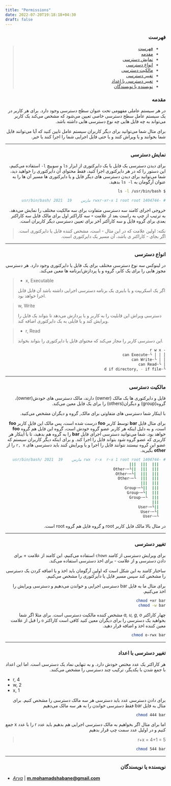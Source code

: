 ```yaml
---
title: "Permissions"
date: 2022-07-20T19:18:18+04:30
draft: false
---
```


<div dir='rtl'>

### فهرست

> - [فهرست](#فهرست)
> - [مقدمه](#مقدمه)
> - [نمایش دسترسی](#نمایش-دسترسی)
> - [انواع دسترسی](#انواع-دسترسی)
> - [مالکیت دسترسی](#مالکیت-دسترسی)
> - [تغییر دسترسی](#تغییر-دسترسی)
> - [تغییر دسترسی با اعداد](#تغییر-دسترسی-با-اعداد)
> - [نویسنده یا نویسندگان](#نویسنده-یا-نویسندگان)

### مقدمه

در هر سیستم عاملی مفهومی تحت عنوان سطح دسترسی وجود دارد. برای هر کاربر در یک
سیستم عامل سطح دسترسی خاصی تعیین می‌شود که مشخص می‌کند 
یک کاربر می‌تواند به چه فایل هایی چه نوع دسترسی هایی داشته باشد.

برای مثال شما می‌توانید برای دیگر کاربران سیستم عامل تایین کنید که آیا می‌توانند
فایل شما بخوانند و یا ویراش کنند و یا حتی فایل اجرایی شما را اجرا کنند یا خیر.

---

### نمایش دسترسی

برای دیدن دسترسی یک فایل یا یک دایرکتوری از ابزار
`ls`
و سوییچ
`l-`
استفاده می‌کنیم، این دستور را که در هر دایرکتوری اجرا کنید، فقط محتوای آن
دایرکتوری را خواهید دید، شما می‌توانید برای دیدن دسترسی های دیگر فایل و یا دایرکتوری ها
مسیر آن ها را به عنوان آرگومان به
`ls -l`
بدهید.

```bash
$ ls -l /usr/bin/bash

# -rwxr-xr-x 1 root root 1404744 مارس    19  2021 /usr/bin/bash
```

خروجی اجرای کامند سه دسترسی متفاوت برای سه مالکیت مختلف را نمایش می‌دهد.
به ترتیب از چپ به راست بعد از 
علامت **-**
سه کاراکتر اول برای مالک فایل
سه کاراکتر بعدی برای گروه فایل و سه کاراکتر آخر برای تعیین دسترسی دیگر کاربران است.

> نکته: اولین علامت که در این مثال - است، مشخص کننده فایل یا دایرکتوری است.
> اگر بجای - کاراکتر 
> ی
> باشد، آن مسیر یک دایرکتوری است.

---

### انواع دسترسی

در لینوکس سه نوع دسترسی مختلف برای یک فایل یا دایرکتوری وجود دارد.
هر دسترسی مجوز هایی را برای یک کابر، گروه و یا پردازش/برنامه ها معین می‌کند.

<div dir='ltr'>

> - x, Executable
>
> اگر یک اسکریپت و یا باینری یک برنامه دسترسی اجرایی داشته باشد
> آن فایل قابل اجرا خواهد بود.

> w, Write
> 
> دسترسی ویراش این قابلیت را به کاربر و یا پردازش می‌دهد تا بتواند یک فایل را ویرایش کند و
> یا فایلی به یک دایرکتوری اضافه کند.

> - r, Read
> 
> این دسترسی کاربر را مجاز می‌کند که محتوای فایل یا دایرکتوری را بتواند بخواند.

</div>

```bash
- r w x
│ │ │ ╰┈can Execute
│ │ ╰┈can Write
│ ╰┈can Read
╰┈d if directory, - if file
```

---

### مالکیت دسترسی

فایل و دایرکتوری ها یک مالک
(owner)
دارند، مالک دسترسی های خودش(owner)،
گروه(group)
و دیگران(others)
را برای یک فایل معین می‌کند.

با اینکار شما دسترسی های متفاوتی برای
مالک, گروه
و
دیگران مشخص می‌کنید.

برای مثال فایل
**bar**
توسط کاربر
**foo**
درست شده است، پس مالک این فایل کاربر
**foo**
است، و به دلیل اینکه هر کاربر عضو گروه خودش است، گروه این فایل هم
گروه
**foo**
خواهد بود.
شما می‌توانید دسترسی اجرای فایل
**bar**
را به گروه هم بدهید، تا با اینکار هر کاربری که عضو گروه
شود بتواند فایل را اجرا کند.
و برای اینکه دیگر کاربران سیستم که عضو این گروه نیستند نتوانند فایل را اجرا و یا ویرایش
کنند باید دسترسی های
`r, x`
را از
**other**
بگیرید.


```bash
# -rwx  r-x  r-x 1 root root 1404744 مارس    19  2021 /usr/bin/bash
   |||  |||  |||   
   |||  |||  ||└─┈Other
   |||  |||  |└─┈Other   
   |||  |||  └─┈Other
   |||  |||
   |||  ||└─┈Group
   |||  |└─┈Group
   |||  └─┈Group
   |||
   ||└─┈User
   |└─┈User
   └─┈User
```

در مثال بالا مالک فایل کاربر
root
و گروه فایل هم گروه
root
است.

---

### تغییر دسترسی

برای ویرایش دسترسی از کامند
`chown`
استفاده می‌کنیم، این کامند از علامت + برای دادن دسترسی و از علامت - برای اخذ دسترسی استفاده می‌کند.

ساختار کامند به این شکل است که اولین آرگومان باید اخذ و یا اضافه کردن یک دسترسی را مشخص کند
سپس مسیر فایل یا دایرکتوری را مشخص می‌کنیم.

برای مثال ما به فایل
bar
دسترسی اجرایی و خواندن می‌دهیم و دسترسی ویرایش را اخذ می‌کنیم.

```bash
chmod +xr bar
chmod -w bar
```

چهار کاراکتر
*a, u, g, o*
مشخص کننده مالکیت دسترسی است. برای مثلا اگر شما بخواهید یک دسترسی
را برای دیگران معین کنید کافی است کاراکتر
`o`
را قبل از علامت معین کننده اخذ و اضافه قرار دهید.

```bash
chmod o-rwx bar
```

---

### تغییر دسترسی با اعداد

هر کاراکتر یک عدد مختص خودش دارد. و به تنهایی نماد یک دسترسی است.
اما این اعداد با جمع شدن با یکدیگر، ترکیب چند دسترسی را مشخص می‌کنند.

<div dir='ltr'>

- r, 4
- w, 2
- x, 1

</div>

برای دادن دسترسی عدد باید دسترسی هر سه مالک دسترسی را مشخص کنیم. برای مثال به فایل
bar
فقط دسترسی خواندن را به هر سه مالک می‌دهیم

```bash
chmod 444 bar
```

اما برای مثال اگر بخواهیم به مالک دسترسی اجرایی هم بدهیم باید عدد 
r
را با عدد
x
جمع کنیم و در اولیل عدد سمت چپ قرار بدهیم

> r+x = 4+1 = 5

```bash
chmod 544 bar
```

---

### نویسنده یا نویسندگان

</div>

- *[Arya](https://github.com/shabane)* | **<m.mohamadshabane@gmail.com>**
